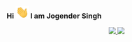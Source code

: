 ### Hi <img src="https://raw.githubusercontent.com/ABSphreak/ABSphreak/master/gifs/Hi.gif" width="30px"> I am Jogender Singh

<p align=center>
  <a href="https://github.com/jogipanwar">
    <img src="https://badges.pufler.dev/visits/jogipanwar/jogipanwar?style=flat-square&color=black&logo=github">
  </a>
  <a href="https://github.com/jogipanwar?tab=repositories">
    <img src="https://badges.pufler.dev/repos/jogipanwar?style=flat-square&color=black&logo=github">
  </a>
</p>

<!--
**jogipanwar/jogipanwar** is a ✨ _special_ ✨ repository because its `README.md` (this file) appears on your GitHub profile.

Here are some ideas to get you started:

- 🔭 I’m currently working on ...
- 🌱 I’m currently learning ...
- 👯 I’m looking to collaborate on ...
- 🤔 I’m looking for help with ...
- 💬 Ask me about ...
- 📫 How to reach me: ...
- 😄 Pronouns: ...
- ⚡ Fun fact: ...
-->
